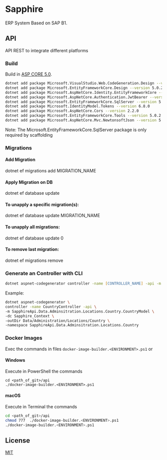 # Sapphire
ERP System Based on SAP B1.

## API

API REST to integrate different platforms

### Build

Build in [ASP CORE 5.0](https://dotnet.microsoft.com/download/dotnet/5.0).

```zsh
dotnet add package Microsoft.VisualStudio.Web.CodeGeneration.Design --version 5.0.1
dotnet add package Microsoft.EntityFrameworkCore.Design --version 5.0.2
dotnet add package Microsoft.AspNetCore.Identity.EntityFrameworkCore --version 5.0.2
dotnet add package Microsoft.AspNetCore.Authentication.JwtBearer --version 5.0.2
dotnet add package Microsoft.EntityFrameworkCore.SqlServer --version 5.0.2
dotnet add package Microsoft.IdentityModel.Tokens --version 6.8.0
dotnet add package Microsoft.AspNetCore.Cors --version 2.2.0
dotnet add package Microsoft.EntityFrameworkCore.Tools --version 5.0.2
dotnet add package Microsoft.AspNetCore.Mvc.NewtonsoftJson --version 5.0.2
```
Note: 
The Microsoft.EntityFrameworkCore.SqlServer package is only required by scaffolding 

### Migrations

#### Add Migration 
dotnet ef migrations add MIGRATION_NAME

#### Apply Migration on DB
dotnet ef database update

#### To unapply a specific migration(s):
dotnet ef database update MIGRATION_NAME

#### To unapply all migrations:
dotnet ef database update 0

#### To remove last migration:
dotnet ef migrations remove

### Generate an Controller with CLI
```zsh
dotnet aspnet-codegenerator controller -name [CONTROLLER_NAME] -api -m [namespace].[classname] -dc Sapphire_Context -outDir [FILE_OUTPUT_PATH] -namespace [namespace]
```

Example:

```zsh
dotnet aspnet-codegenerator \
controller -name CountryController -api \
-m SapphireApi.Data.Adminsitration.Locations.Country.CountryModel \
-dc Sapphire_Context \
-outDir Data/Administration/Locations/Country \
-namespace SapphireApi.Data.Adminsitration.Locations.Country
```

### Docker Images
Exec the commands in files `docker-image-builder.<ENVIRONMENT>.ps1`
or

#### Windows
Execute in PowerShell the commands
 
 ``` PS1
 cd <path_of_git>/api
 ./docker-image-builder.<ENVIRONMENT>.ps1
 ```
 
 #### macOS 
 Execute in Terminal the commands

 ``` zsh
 cd <path_of_git>/api
 chmod 777  ./docker-image-builder.<ENVIRONMENT>.ps1
 ./docker-image-builder.<ENVIRONMENT>.ps1
 ```

## License
[MIT](https://choosealicense.com/licenses/mit/)